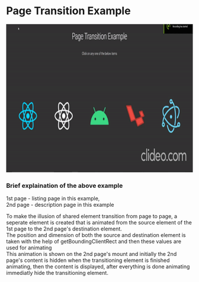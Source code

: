# Page Transition Example
<img height="400" src="./page-transition.gif">

### Brief explaination of the above example
1st page - listing page in this example, <br />
2nd page - description page in this example <br />

To make the illusion of shared element transition from page to page, a seperate element is created that is animated from the source element of the 1st page to the 2nd page's destination element.
<br/>
The position and dimension of both the source and destination element is taken with the help of getBoundingClientRect and then these values are used for animating
<br/>
This animation is shown on the 2nd page's mount and initially the 2nd page's content is hidden when the transitioning element is finished animating, then the content is displayed, after everything is done animating immediatly hide the transitioning element.

